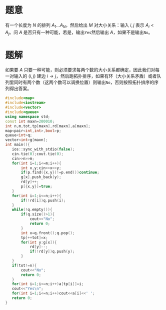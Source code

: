  # 题意
 有一个长度为 $N$ 的排列 $A_1 \dots A_N$，然后给出 $M$ 对大小关系：输入 $i,j$ 表示 $A_i<A_j$。问 $A$ 是否只有一种可能，若是，输出`Yes`然后输出 $A$，如果不是输出`No`。
 # 题解
 如果要 $A$ 只要一种可能，则必须要求每两个数的大小关系都确定，因此我们对每一对输入的 $(i,j)$ 建边 $i \to j$，然后跑拓扑排序，如果有环（大小关系矛盾）或者队列里同时有两个数（这两个数可以调换位置）则输出`No`，否则按照拓扑排序的序列得出答案。
 ```cpp
 #include<map>
#include<iostream>
#include<vector>
#include<queue>
using namespace std;
const int maxn=200010;
int n,m,tot,tp[maxn],rd[maxn],a[maxn];
map<pair<int,int>,bool>p;
queue<int>q;
vector<int>g[maxn];
int main(){
    ios::sync_with_stdio(false);
    cin.tie(0);cout.tie(0);
    cin>>n>>m;
    for(int i=1;i<=m;i++){
        int x,y;cin>>x>>y;
        if(p.find({x,y})!=p.end())continue;
        g[x].push_back(y);
        rd[y]++;
        p[{x,y}]=true;
    }
    for(int i=1;i<=n;i++){
        if(!rd[i])q.push(i);
    }
    while(!q.empty()){
        if(q.size()>1){
            cout<<"No";
            return 0;
        }
        int x=q.front();q.pop();
        tp[++tot]=x;
        for(int y:g[x]){
            rd[y]--;
            if(!rd[y])q.push(y);
        }
    }
    if(tot!=n){
        cout<<"No";
        return 0;
    }
    for(int i=1;i<=n;i++)a[tp[i]]=i;
    cout<<"Yes\n";
    for(int i=1;i<=n;i++)cout<<a[i]<<' ';
    return 0;
}
 ```